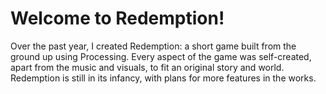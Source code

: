 # Welcome to Redemption!
Over the past year, I created Redemption: a short game built from the ground up using Processing. Every aspect of the game was self-created, apart from the music and visuals, to fit an original story and world. Redemption is still in its infancy, with plans for more features in the works. 

